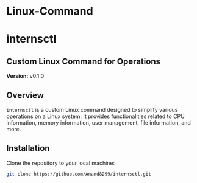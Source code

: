 # Linux-Command
# internsctl

## Custom Linux Command for Operations

**Version:** v0.1.0

## Overview

`internsctl` is a custom Linux command designed to simplify various operations on a Linux system. It provides functionalities related to CPU information, memory information, user management, file information, and more.

## Installation

Clone the repository to your local machine:

```bash
git clone https://github.com/Anand8299/internsctl.git
